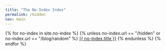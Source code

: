 ```yaml
---
title: "The No-Index Index"
permalink: /hidden
nav: main
---
```


{% for no-index in site.no-index %}
{% unless no-index.url == "/hidden" or no-index.url == "/blog/random" %}
[{{ no-index.title }}]({{no-index.url}})
{% endunless %}
{% endfor %}


